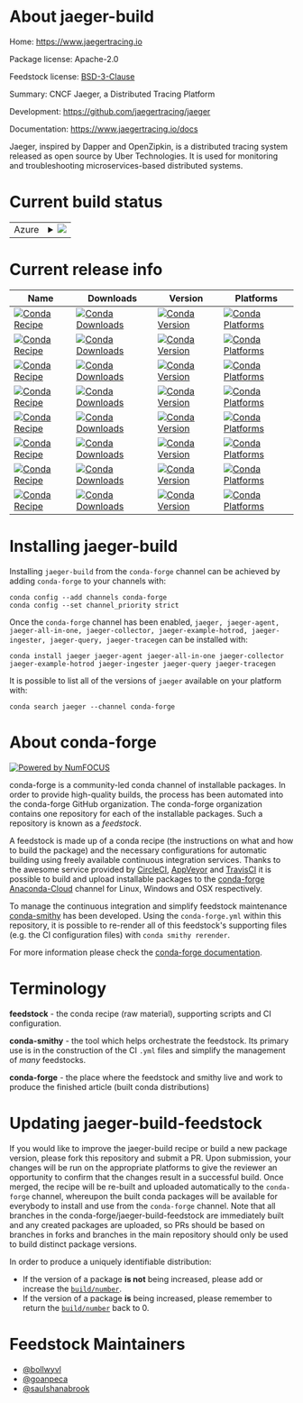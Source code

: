 About jaeger-build
==================

Home: https://www.jaegertracing.io

Package license: Apache-2.0

Feedstock license: [BSD-3-Clause](https://github.com/conda-forge/jaeger-feedstock/blob/master/LICENSE.txt)

Summary: CNCF Jaeger, a Distributed Tracing Platform

Development: https://github.com/jaegertracing/jaeger

Documentation: https://www.jaegertracing.io/docs

Jaeger, inspired by Dapper and OpenZipkin, is a distributed tracing system
released as open source by Uber Technologies.
It is used for monitoring and troubleshooting microservices-based
distributed systems.


Current build status
====================


<table>
    
  <tr>
    <td>Azure</td>
    <td>
      <details>
        <summary>
          <a href="https://dev.azure.com/conda-forge/feedstock-builds/_build/latest?definitionId=8424&branchName=master">
            <img src="https://dev.azure.com/conda-forge/feedstock-builds/_apis/build/status/jaeger-feedstock?branchName=master">
          </a>
        </summary>
        <table>
          <thead><tr><th>Variant</th><th>Status</th></tr></thead>
          <tbody><tr>
              <td>linux_64</td>
              <td>
                <a href="https://dev.azure.com/conda-forge/feedstock-builds/_build/latest?definitionId=8424&branchName=master">
                  <img src="https://dev.azure.com/conda-forge/feedstock-builds/_apis/build/status/jaeger-feedstock?branchName=master&jobName=linux&configuration=linux_64_" alt="variant">
                </a>
              </td>
            </tr><tr>
              <td>linux_aarch64</td>
              <td>
                <a href="https://dev.azure.com/conda-forge/feedstock-builds/_build/latest?definitionId=8424&branchName=master">
                  <img src="https://dev.azure.com/conda-forge/feedstock-builds/_apis/build/status/jaeger-feedstock?branchName=master&jobName=linux&configuration=linux_aarch64_" alt="variant">
                </a>
              </td>
            </tr><tr>
              <td>linux_ppc64le</td>
              <td>
                <a href="https://dev.azure.com/conda-forge/feedstock-builds/_build/latest?definitionId=8424&branchName=master">
                  <img src="https://dev.azure.com/conda-forge/feedstock-builds/_apis/build/status/jaeger-feedstock?branchName=master&jobName=linux&configuration=linux_ppc64le_" alt="variant">
                </a>
              </td>
            </tr><tr>
              <td>osx_64</td>
              <td>
                <a href="https://dev.azure.com/conda-forge/feedstock-builds/_build/latest?definitionId=8424&branchName=master">
                  <img src="https://dev.azure.com/conda-forge/feedstock-builds/_apis/build/status/jaeger-feedstock?branchName=master&jobName=osx&configuration=osx_64_" alt="variant">
                </a>
              </td>
            </tr>
          </tbody>
        </table>
      </details>
    </td>
  </tr>
</table>

Current release info
====================

| Name | Downloads | Version | Platforms |
| --- | --- | --- | --- |
| [![Conda Recipe](https://img.shields.io/badge/recipe-jaeger-green.svg)](https://anaconda.org/conda-forge/jaeger) | [![Conda Downloads](https://img.shields.io/conda/dn/conda-forge/jaeger.svg)](https://anaconda.org/conda-forge/jaeger) | [![Conda Version](https://img.shields.io/conda/vn/conda-forge/jaeger.svg)](https://anaconda.org/conda-forge/jaeger) | [![Conda Platforms](https://img.shields.io/conda/pn/conda-forge/jaeger.svg)](https://anaconda.org/conda-forge/jaeger) |
| [![Conda Recipe](https://img.shields.io/badge/recipe-jaeger--agent-green.svg)](https://anaconda.org/conda-forge/jaeger-agent) | [![Conda Downloads](https://img.shields.io/conda/dn/conda-forge/jaeger-agent.svg)](https://anaconda.org/conda-forge/jaeger-agent) | [![Conda Version](https://img.shields.io/conda/vn/conda-forge/jaeger-agent.svg)](https://anaconda.org/conda-forge/jaeger-agent) | [![Conda Platforms](https://img.shields.io/conda/pn/conda-forge/jaeger-agent.svg)](https://anaconda.org/conda-forge/jaeger-agent) |
| [![Conda Recipe](https://img.shields.io/badge/recipe-jaeger--all--in--one-green.svg)](https://anaconda.org/conda-forge/jaeger-all-in-one) | [![Conda Downloads](https://img.shields.io/conda/dn/conda-forge/jaeger-all-in-one.svg)](https://anaconda.org/conda-forge/jaeger-all-in-one) | [![Conda Version](https://img.shields.io/conda/vn/conda-forge/jaeger-all-in-one.svg)](https://anaconda.org/conda-forge/jaeger-all-in-one) | [![Conda Platforms](https://img.shields.io/conda/pn/conda-forge/jaeger-all-in-one.svg)](https://anaconda.org/conda-forge/jaeger-all-in-one) |
| [![Conda Recipe](https://img.shields.io/badge/recipe-jaeger--collector-green.svg)](https://anaconda.org/conda-forge/jaeger-collector) | [![Conda Downloads](https://img.shields.io/conda/dn/conda-forge/jaeger-collector.svg)](https://anaconda.org/conda-forge/jaeger-collector) | [![Conda Version](https://img.shields.io/conda/vn/conda-forge/jaeger-collector.svg)](https://anaconda.org/conda-forge/jaeger-collector) | [![Conda Platforms](https://img.shields.io/conda/pn/conda-forge/jaeger-collector.svg)](https://anaconda.org/conda-forge/jaeger-collector) |
| [![Conda Recipe](https://img.shields.io/badge/recipe-jaeger--example--hotrod-green.svg)](https://anaconda.org/conda-forge/jaeger-example-hotrod) | [![Conda Downloads](https://img.shields.io/conda/dn/conda-forge/jaeger-example-hotrod.svg)](https://anaconda.org/conda-forge/jaeger-example-hotrod) | [![Conda Version](https://img.shields.io/conda/vn/conda-forge/jaeger-example-hotrod.svg)](https://anaconda.org/conda-forge/jaeger-example-hotrod) | [![Conda Platforms](https://img.shields.io/conda/pn/conda-forge/jaeger-example-hotrod.svg)](https://anaconda.org/conda-forge/jaeger-example-hotrod) |
| [![Conda Recipe](https://img.shields.io/badge/recipe-jaeger--ingester-green.svg)](https://anaconda.org/conda-forge/jaeger-ingester) | [![Conda Downloads](https://img.shields.io/conda/dn/conda-forge/jaeger-ingester.svg)](https://anaconda.org/conda-forge/jaeger-ingester) | [![Conda Version](https://img.shields.io/conda/vn/conda-forge/jaeger-ingester.svg)](https://anaconda.org/conda-forge/jaeger-ingester) | [![Conda Platforms](https://img.shields.io/conda/pn/conda-forge/jaeger-ingester.svg)](https://anaconda.org/conda-forge/jaeger-ingester) |
| [![Conda Recipe](https://img.shields.io/badge/recipe-jaeger--query-green.svg)](https://anaconda.org/conda-forge/jaeger-query) | [![Conda Downloads](https://img.shields.io/conda/dn/conda-forge/jaeger-query.svg)](https://anaconda.org/conda-forge/jaeger-query) | [![Conda Version](https://img.shields.io/conda/vn/conda-forge/jaeger-query.svg)](https://anaconda.org/conda-forge/jaeger-query) | [![Conda Platforms](https://img.shields.io/conda/pn/conda-forge/jaeger-query.svg)](https://anaconda.org/conda-forge/jaeger-query) |
| [![Conda Recipe](https://img.shields.io/badge/recipe-jaeger--tracegen-green.svg)](https://anaconda.org/conda-forge/jaeger-tracegen) | [![Conda Downloads](https://img.shields.io/conda/dn/conda-forge/jaeger-tracegen.svg)](https://anaconda.org/conda-forge/jaeger-tracegen) | [![Conda Version](https://img.shields.io/conda/vn/conda-forge/jaeger-tracegen.svg)](https://anaconda.org/conda-forge/jaeger-tracegen) | [![Conda Platforms](https://img.shields.io/conda/pn/conda-forge/jaeger-tracegen.svg)](https://anaconda.org/conda-forge/jaeger-tracegen) |

Installing jaeger-build
=======================

Installing `jaeger-build` from the `conda-forge` channel can be achieved by adding `conda-forge` to your channels with:

```
conda config --add channels conda-forge
conda config --set channel_priority strict
```

Once the `conda-forge` channel has been enabled, `jaeger, jaeger-agent, jaeger-all-in-one, jaeger-collector, jaeger-example-hotrod, jaeger-ingester, jaeger-query, jaeger-tracegen` can be installed with:

```
conda install jaeger jaeger-agent jaeger-all-in-one jaeger-collector jaeger-example-hotrod jaeger-ingester jaeger-query jaeger-tracegen
```

It is possible to list all of the versions of `jaeger` available on your platform with:

```
conda search jaeger --channel conda-forge
```


About conda-forge
=================

[![Powered by
NumFOCUS](https://img.shields.io/badge/powered%20by-NumFOCUS-orange.svg?style=flat&colorA=E1523D&colorB=007D8A)](https://numfocus.org)

conda-forge is a community-led conda channel of installable packages.
In order to provide high-quality builds, the process has been automated into the
conda-forge GitHub organization. The conda-forge organization contains one repository
for each of the installable packages. Such a repository is known as a *feedstock*.

A feedstock is made up of a conda recipe (the instructions on what and how to build
the package) and the necessary configurations for automatic building using freely
available continuous integration services. Thanks to the awesome service provided by
[CircleCI](https://circleci.com/), [AppVeyor](https://www.appveyor.com/)
and [TravisCI](https://travis-ci.com/) it is possible to build and upload installable
packages to the [conda-forge](https://anaconda.org/conda-forge)
[Anaconda-Cloud](https://anaconda.org/) channel for Linux, Windows and OSX respectively.

To manage the continuous integration and simplify feedstock maintenance
[conda-smithy](https://github.com/conda-forge/conda-smithy) has been developed.
Using the ``conda-forge.yml`` within this repository, it is possible to re-render all of
this feedstock's supporting files (e.g. the CI configuration files) with ``conda smithy rerender``.

For more information please check the [conda-forge documentation](https://conda-forge.org/docs/).

Terminology
===========

**feedstock** - the conda recipe (raw material), supporting scripts and CI configuration.

**conda-smithy** - the tool which helps orchestrate the feedstock.
                   Its primary use is in the construction of the CI ``.yml`` files
                   and simplify the management of *many* feedstocks.

**conda-forge** - the place where the feedstock and smithy live and work to
                  produce the finished article (built conda distributions)


Updating jaeger-build-feedstock
===============================

If you would like to improve the jaeger-build recipe or build a new
package version, please fork this repository and submit a PR. Upon submission,
your changes will be run on the appropriate platforms to give the reviewer an
opportunity to confirm that the changes result in a successful build. Once
merged, the recipe will be re-built and uploaded automatically to the
`conda-forge` channel, whereupon the built conda packages will be available for
everybody to install and use from the `conda-forge` channel.
Note that all branches in the conda-forge/jaeger-build-feedstock are
immediately built and any created packages are uploaded, so PRs should be based
on branches in forks and branches in the main repository should only be used to
build distinct package versions.

In order to produce a uniquely identifiable distribution:
 * If the version of a package **is not** being increased, please add or increase
   the [``build/number``](https://docs.conda.io/projects/conda-build/en/latest/resources/define-metadata.html#build-number-and-string).
 * If the version of a package **is** being increased, please remember to return
   the [``build/number``](https://docs.conda.io/projects/conda-build/en/latest/resources/define-metadata.html#build-number-and-string)
   back to 0.

Feedstock Maintainers
=====================

* [@bollwyvl](https://github.com/bollwyvl/)
* [@goanpeca](https://github.com/goanpeca/)
* [@saulshanabrook](https://github.com/saulshanabrook/)

